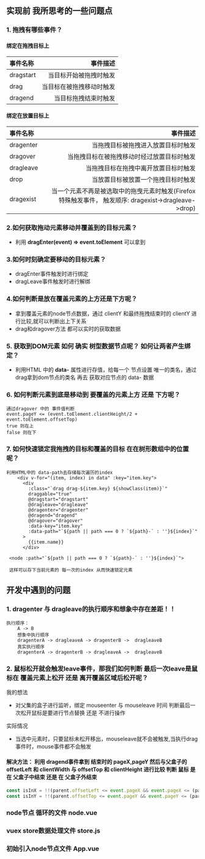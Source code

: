 ## 实现前 我所思考的一些问题点
### 1. 拖拽有哪些事件？
#### 绑定在拖拽目标上
| 事件名称 | 事件描述 |
| :-------- | --------:|
| dragstart | 当目标开始被拖拽时触发 |
| drag | 当目标在被拖拽移动时触发 |
| dragend | 当目标拖拽结束时触发 |

#### 绑定在放置目标上
| 事件名称 | 事件描述 |
| :-------- | --------:|
| dragenter | 当拖拽目标被拖拽进入放置目标时触发 |
| dragover | 当拖拽目标在被拖拽移动时经过放置目标时触发 |
| dragleave | 当拖拽目标在拖拽中离开放置目标时触发 |
| drop | 当放置目标被放置一个拖拽目标时触发 |
| dragexist | 当一个元素不再是被选取中的拖曳元素时触发(Firefox 特殊触发事件， 触发顺序: dragexist->dragleave->drop) |

### 2.如何获取拖动元素移动并覆盖到的目标元素？
* 利用 **dragEnter(event) =>  event.toElement** 可以拿到

### 3.如何时刻确定要移动的目标元素？
* dragEnter事件触发时进行绑定 
* dragLeave事件触发时进行解绑

### 4.如何判断是放在覆盖元素的上方还是下方呢？
* 拿到覆盖元素的node节点数据，通过 clientY 和最终拖拽结束时的 clientY 进行比较,就可以判断出上下关系
* drag和dragover方法 都可以实时的获取数据

### 5. 获取到DOM元素 如何 确实 树型数据节点呢？ 如何让两者产生绑定？
* 利用HTML 中的 **data-** 属性进行存值，给每一个 节点设置 唯一的类名，通过drag拿到dom节点的类名 再去 获取对应节点的 data- 数据

    
### 6. 如何判断元素到底是移动到 要覆盖的元素上方 还是 下方呢？
    通过dragover 中的 事件值判断 
    event.pageY <= (event.toElement.clientHeight/2 + event.toElement.offsetTop)
    true 则在上
    false 则在下

### 7. 如何快速锁定我拖拽的目标和覆盖的目标 在在树形数组中的位置呢？
```
利用HTML中的 data-path去存储每次遍历的index
    <div v-for="(item, index) in data" :key="item.key">
      <div
        :class="`drag drag-${item.key} ${showClass(item)}`"
        draggable="true"
        @dragstart="dragstart"
        @dragleave="dragleave"
        @dragenter="dragenter"
        @dragend="dragend"
        @dragover="dragover"
        :data-key="item.key"
        :data-path="`${path || path === 0 ? `${path}-` : ''}${index}`"
      >
        {{item.name}}
      </div>
 
 <node :path="`${path || path === 0 ? `${path}-` : ''}${index}`">
 
 这样可以存下当前元素的 每一次的index 从而快速锁定元素 
```

## 开发中遇到的问题
### 1. dragenter 与 dragleave的执行顺序和想象中存在差距！！
    执行顺序： 
        A -> B
        想象中执行顺序
        dragenterA -> dragleaveA -> dragenterB ->  dragleaveB
        真实执行顺序
        dragenterA -> dragenterB -> dragleaveA ->  dragleaveB
        
### 2. 鼠标松开就会触发leave事件，那我们如何判断 最后一次leave是鼠标在 覆盖元素上松开 还是 离开覆盖区域后松开呢？
我的想法
* 对父集的盒子进行监听，绑定 mouseenter 与 mouseleave 时间 判断最后一次松开鼠标是要进行节点替换 还是 不进行操作

实际情况
* 当选中元素时，只要鼠标未松开移出，mouseleave就不会被触发,当执行drag事件时，mouse事件都不会触发

#### 解决方法： 利用 dragend事件拿到 结束时的 pageX,pageY 然后与父盒子的offsetLeft 和 clientWidth 与 offsetTop 和 clientHeight  进行比较 判断 鼠标 是在 父盒子中结束 还是 在 父盒子外结束
```javascript
const isInX = !!(parent.offsetLeft <= event.pageX && event.pageX <= (parent.offsetLeft + parent.clientWidth));
const isInY = !!(parent.offsetTop <= event.pageY && event.pageY <= (parent.offsetTop + parent.clientHeight));
```

### node节点 循环的文件 **node.vue**

### vuex store数据处理文件 **store.js**

### 初始引入node节点文件   **App.vue**
